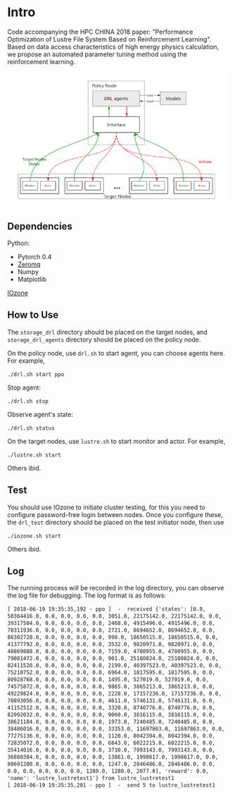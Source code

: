 # Intro

Code accompanying the HPC CHINA 2018 paper:
"Performance Optimization of Lustre File System Based on Reinforcement Learning".
Based on data access characteristics of high energy physics calculation,
we propose an automated parameter tuning method using the reinforcement learning.

![rt](imgs/rt.png)

## Dependencies

Python:

- Pytorch 0.4
- [Zeromq](http://zeromq.org/)
- Numpy
- Matplotlib

[IOzone](http://www.iozone.org/)

## How to Use

The `storage_drl` directory should be placed on the target nodes, and `storage_drl_agents` directory should be placed on the policy node.

On the policy node, use `drl.sh` to start agent, you can choose agents here.
For example,

```
./drl.sh start ppo
```

Stop agent:

```
./drl.sh stop
```

Observe agent's state:

```
./drl.sh status
```

On the target nodes, use `lustre.sh` to start monitor and actor.
For example,

```
./lustre.sh start
```

Others ibid.

## Test

You should use IOzone to initiate cluster testing, for this you need to configure password-free login between nodes.
Once you configure these, the `drl_test` directory should be placed on the test initiator node, then use

```
./iozone.sh start
```

Others ibid.

## Log

The running process will be recorded in the log directory, you can observe the log file for debugging.
The log format is as follows:

```
[ 2018-06-19 19:35:35,192 - ppo ]  -  received {'states': [0.0, 50364416.0, 0.0, 0.0, 0.0, 0.0, 3051.0, 22175142.0, 22175142.0, 0.0, 39317504.0, 0.0, 0.0, 0.0, 0.0, 2468.0, 4915496.0, 4915496.0, 0.0, 70311936.0, 0.0, 0.0, 0.0, 0.0, 2721.0, 8694652.0, 8694652.0, 0.0, 86302720.0, 0.0, 0.0, 0.0, 0.0, 998.0, 18650515.0, 18650515.0, 0.0, 41377792.0, 0.0, 0.0, 0.0, 0.0, 3532.0, 9820971.0, 9820971.0, 0.0, 40869888.0, 0.0, 0.0, 0.0, 0.0, 7159.0, 4780955.0, 4780955.0, 0.0, 79081472.0, 0.0, 0.0, 0.0, 0.0, 901.0, 25180824.0, 25180824.0, 0.0, 82411520.0, 0.0, 0.0, 0.0, 0.0, 2199.0, 40397523.0, 40397523.0, 0.0, 75210752.0, 0.0, 0.0, 0.0, 0.0, 6964.0, 1817595.0, 1817595.0, 0.0, 80928768.0, 0.0, 0.0, 0.0, 0.0, 1495.0, 527019.0, 527019.0, 0.0, 74575872.0, 0.0, 0.0, 0.0, 0.0, 9865.0, 3865213.0, 3865213.0, 0.0, 49229824.0, 0.0, 0.0, 0.0, 0.0, 2228.0, 17157236.0, 17157236.0, 0.0, 78893056.0, 0.0, 0.0, 0.0, 0.0, 4611.0, 5746131.0, 5746131.0, 0.0, 41152512.0, 0.0, 0.0, 0.0, 0.0, 3320.0, 8740776.0, 8740776.0, 0.0, 82092032.0, 0.0, 0.0, 0.0, 0.0, 9060.0, 3816115.0, 3816115.0, 0.0, 38621184.0, 0.0, 0.0, 0.0, 0.0, 1973.0, 7240485.0, 7240485.0, 0.0, 38486016.0, 0.0, 0.0, 0.0, 0.0, 33353.0, 11697863.0, 11697863.0, 0.0, 77275136.0, 0.0, 0.0, 0.0, 0.0, 1120.0, 8042394.0, 8042394.0, 0.0, 72835072.0, 0.0, 0.0, 0.0, 0.0, 6843.0, 6022215.0, 6022215.0, 0.0, 35414016.0, 0.0, 0.0, 0.0, 0.0, 3710.0, 7993143.0, 7993143.0, 0.0, 36880384.0, 0.0, 0.0, 0.0, 0.0, 13861.0, 1998617.0, 1998617.0, 0.0, 80691200.0, 0.0, 0.0, 0.0, 0.0, 1247.0, 2846486.0, 2846486.0, 0.0, 0.0, 0.0, 0.0, 0.0, 0.0, 1280.0, 1280.0, 2077.0], 'reward': 0.0, 'name': 'lustre_lustretest1'} from lustre_lustretest1
[ 2018-06-19 19:35:35,201 - ppo ]  -  send 5 to lustre_lustretest1
```
